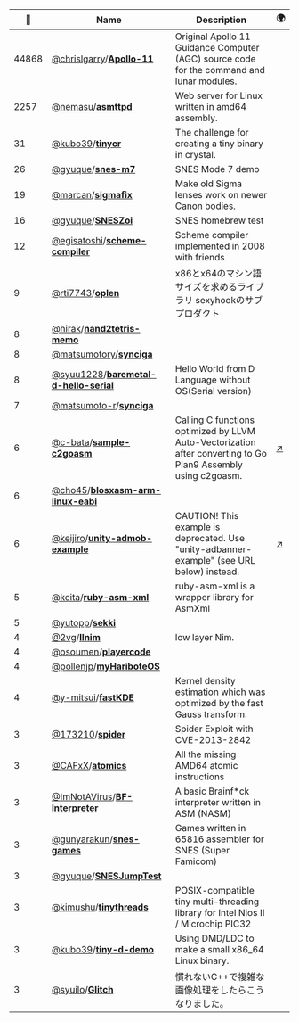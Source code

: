 |:star2: | Name | Description | 🌍|
|---|---|---|---|
|44868|[@chrislgarry](https://github.com/chrislgarry)/[**Apollo-11**](https://github.com/chrislgarry/Apollo-11)|Original Apollo 11 Guidance Computer (AGC) source code for the command and lunar modules.||
|2257|[@nemasu](https://github.com/nemasu)/[**asmttpd**](https://github.com/nemasu/asmttpd)|Web server for Linux written in amd64 assembly.||
|31|[@kubo39](https://github.com/kubo39)/[**tinycr**](https://github.com/kubo39/tinycr)|The challenge for creating a tiny binary in crystal.||
|26|[@gyuque](https://github.com/gyuque)/[**snes-m7**](https://github.com/gyuque/snes-m7)|SNES Mode 7 demo||
|19|[@marcan](https://github.com/marcan)/[**sigmafix**](https://github.com/marcan/sigmafix)|Make old Sigma lenses work on newer Canon bodies.||
|16|[@gyuque](https://github.com/gyuque)/[**SNESZoi**](https://github.com/gyuque/SNESZoi)|SNES homebrew test||
|12|[@egisatoshi](https://github.com/egisatoshi)/[**scheme-compiler**](https://github.com/egisatoshi/scheme-compiler)|Scheme compiler implemented in 2008 with friends||
|9|[@rti7743](https://github.com/rti7743)/[**oplen**](https://github.com/rti7743/oplen)|x86とx64のマシン語サイズを求めるライブラリ sexyhookのサブプロダクト||
|8|[@hirak](https://github.com/hirak)/[**nand2tetris-memo**](https://github.com/hirak/nand2tetris-memo)|||
|8|[@matsumotory](https://github.com/matsumotory)/[**synciga**](https://github.com/matsumotory/synciga)|||
|8|[@syuu1228](https://github.com/syuu1228)/[**baremetal-d-hello-serial**](https://github.com/syuu1228/baremetal-d-hello-serial)|Hello World from D Language without OS(Serial version)||
|7|[@matsumoto-r](https://github.com/matsumoto-r)/[**synciga**](https://github.com/matsumoto-r/synciga)|||
|6|[@c-bata](https://github.com/c-bata)/[**sample-c2goasm**](https://github.com/c-bata/sample-c2goasm)|Calling C functions optimized by LLVM Auto-Vectorization after converting to Go Plan9 Assembly using c2goasm.|[:arrow_upper_right:](https://medium.com/@c_bata_/optimizing-go-by-avx2-using-auto-vectorization-in-llvm-118f7b366969)|
|6|[@cho45](https://github.com/cho45)/[**blosxasm-arm-linux-eabi**](https://github.com/cho45/blosxasm-arm-linux-eabi)|||
|6|[@keijiro](https://github.com/keijiro)/[**unity-admob-example**](https://github.com/keijiro/unity-admob-example)|CAUTION! This example is deprecated. Use "unity-adbanner-example" (see URL below) instead.|[:arrow_upper_right:](https://github.com/keijiro/unity-adbanner-example)|
|5|[@keita](https://github.com/keita)/[**ruby-asm-xml**](https://github.com/keita/ruby-asm-xml)|ruby-asm-xml is a wrapper library for AsmXml||
|5|[@yutopp](https://github.com/yutopp)/[**sekki**](https://github.com/yutopp/sekki)|||
|4|[@2vg](https://github.com/2vg)/[**llnim**](https://github.com/2vg/llnim)|low layer Nim.||
|4|[@osoumen](https://github.com/osoumen)/[**playercode**](https://github.com/osoumen/playercode)|||
|4|[@pollenjp](https://github.com/pollenjp)/[**myHariboteOS**](https://github.com/pollenjp/myHariboteOS)|||
|4|[@y-mitsui](https://github.com/y-mitsui)/[**fastKDE**](https://github.com/y-mitsui/fastKDE)|Kernel density estimation which was optimized by the fast Gauss transform. ||
|3|[@173210](https://github.com/173210)/[**spider**](https://github.com/173210/spider)|Spider Exploit with CVE-2013-2842||
|3|[@CAFxX](https://github.com/CAFxX)/[**atomics**](https://github.com/CAFxX/atomics)|All the missing AMD64 atomic instructions||
|3|[@ImNotAVirus](https://github.com/ImNotAVirus)/[**BF-Interpreter**](https://github.com/ImNotAVirus/BF-Interpreter)|A basic Brainf*ck interpreter written in ASM (NASM)||
|3|[@gunyarakun](https://github.com/gunyarakun)/[**snes-games**](https://github.com/gunyarakun/snes-games)|Games written in 65816 assembler for SNES (Super Famicom)||
|3|[@gyuque](https://github.com/gyuque)/[**SNESJumpTest**](https://github.com/gyuque/SNESJumpTest)|||
|3|[@kimushu](https://github.com/kimushu)/[**tinythreads**](https://github.com/kimushu/tinythreads)|POSIX-compatible tiny multi-threading library for Intel Nios II / Microchip PIC32||
|3|[@kubo39](https://github.com/kubo39)/[**tiny-d-demo**](https://github.com/kubo39/tiny-d-demo)|Using DMD/LDC to make a small x86_64 Linux binary.||
|3|[@syuilo](https://github.com/syuilo)/[**Glitch**](https://github.com/syuilo/Glitch)|慣れないC++で複雑な画像処理をしたらこうなりました。||

